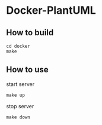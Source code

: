 # Docker-PlantUML


## How to build

```
cd docker
make
```

## How to use

start server

```
make up
```

stop server

```
make down
```
